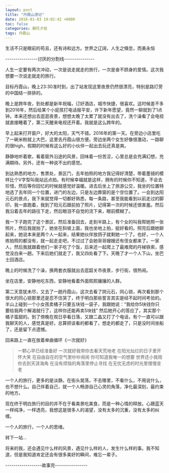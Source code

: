 ```yaml
---
layout: post
title: "丹霞山游记"
date: 2016-01-03 19:02:42 +0800
toc: false
categories: 朝花夕拾
tags: 丹霞山
---
```


生活不只是眼前的苟且，还有诗和远方。世界之辽阔，人生之倏忽，而美永恒

----------------讨厌的分割线---------------

人生一定要有两次冲动，一次是说走就走的旅行，一次是奋不顾身的爱情。这次我想要一次说走就走的旅行。

目标丹霞山，晚上23:30准时到，出了站发现这里夜景仍然很漂亮，特别是路灯旁的中国结一排排的。<!--more-->

晚上是跨年夜，到处都是新年祝福，订好酒店，城市快捷，很喜欢。这时候差不多到2016年，然后给某个小屁孩打电话报平安，许下新年愿望，竟然一聊就到了1点钟。本来还想出去逛逛夜景，想想太晚了太累了就没有出去了，洗个澡看了会电视就直接睡着了，第二天醒来电视还开着。我就是这么跨年的。

早上起来打开窗户，好大的太阳，天气不错。2016年的第一天。在旁边小店里吃了一碗米粉就上大巴，这里去丹霞山很方便。旁边坐两个女生好像很激动，一路聊的很high，假期的时候有这么好的小伙伴一起出去玩还真是爽。

静静地听着歌，看着窗外沿途的风景，回味着一份苦涩，心里总是会充满幻想，充满期待。另外，还有一种说不出的感觉。

到达熟悉的地方，售票处，景区门，去年拍照的地方我记得好清楚，带着墨镜的模样比个V字型叫我站远点拍。有时候幸福就是这样，拥有的时候你不知道，不会去珍惜，然后等你回忆的时候就感觉好温暖。进去后坐上了旅游公交，我坐的位置特地选了去年同一个位置，进门的左边，只是左边靠窗的是个空位置了。一会到达阳元石的景点，我下来就觉得一切都好熟悉，每一条路，甚至我能看到以前走过的脚印，我一直跑着，我到了阳元石跟前拍了照片，记得第一次的时候还很害羞。然后我沿着去年的路往下走，然后眼泪不自觉的流下来，眼前模糊了。

我一下子跑完了这个景区，然后准备回去，走到半路上，有个女的叫我帮她照一张照片，然后我就拍了，她坐在斜坡上面，我也坐地上拍，挺好看的。照完后跟她聊起来，她说本来是两个人一起来，结果她伙伴放鸽子就剩她一个了。也好，一个人练拍照的都没有，就一起走走吧，不过过了会她哥哥嫂嫂还有侄女都来了。一家人，然后我就跟着他们一家子吃了个饭，后来还一起爬上了最难爬的丹梯铁索，感觉没白来一趟。下来后她们就走了，我又四处看了下。天晚了才一个人下山，坐巴士回酒店。

晚上的时候洗了个澡，换两套衣服就出去逛韶关市夜景，步行街，很热闹。

坐在店里，安静地吃东西，安静地看着外面熙熙攘攘的人群。

第二天意犹未尽，又去了一趟丹霞山，这次去看了阴元石，同心锁，再次看到那个很大的同心锁那里还是忍不住哭了，终于明白那些誓言其实是经不起时间考验的。半山上碰到一个小女孩卖橘子只要五块钱一袋子，我跟她说：“我给你5块钱你只要给我两个解渴就行了，这样你还能再卖5块钱” 然后她开心的答应了，其实那个橘子蛮甜的。到了傍晚在观日亭看日落，又跟二晶又打了个电话，有个一直可以跟我聊天的人，感觉真是好。总算把该看的都看了，想走的都走了，只是没时间坐船了，还是留下点遗憾。

回来路上一直在放着单曲循环《一次就好》

> 一颗心早已经准备好
一次就好我带你去看天荒地老
在阳光灿烂的日子里开怀大笑
在自由自在的空气里吵吵闹闹
你可知道我唯一的想要
世界还小我陪你去到天涯海角
在没有烦恼的角落里停止寻找
在无忧无虑的时光里慢慢变老

一个人的旅行，更多的是淡静。在街头晃荡，不去哪里，不看什么，不用说什么，也不想什么。­自己伴着自己，就一个人畅游自己心灵的角落，净化最深刻，最约束的地方。

现在终于明白旅行的目的并不在于看美景吃美食，而是一种心情的释放。心跟蓝天一样纯净，一样透亮，我想这是很多人的渴望，没有太多的沉重，没有太多的纠缠。

一个人的旅行，一个人的思绪。

转下一站...

将来的我，还会遇见什么样的风景，遇见什么样的人，发生什么样的事。我不知道，但是我知道肯定还会有很多美好的瞬间，难忘一辈子。

------------------故事完----------------
